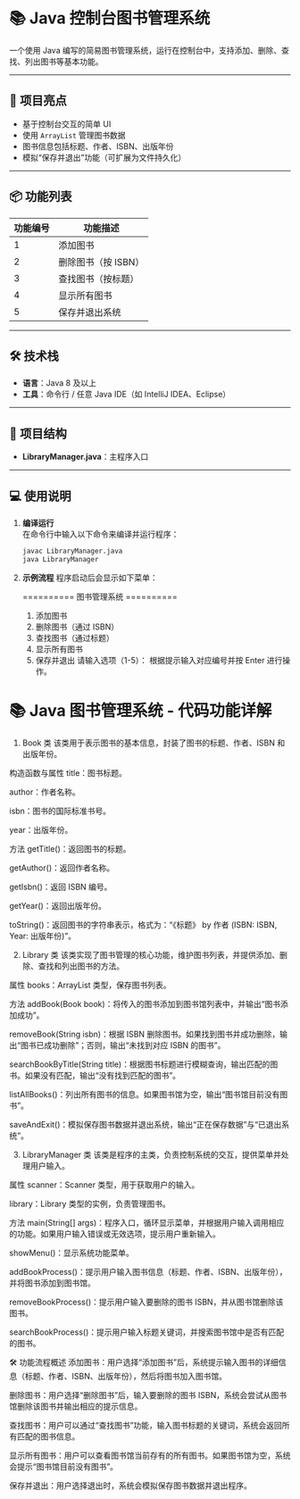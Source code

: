 # 📚 **Java 控制台图书管理系统**

一个使用 Java 编写的简易图书管理系统，运行在控制台中，支持添加、删除、查找、列出图书等基本功能。

---

## 🚀 **项目亮点**

- 基于控制台交互的简单 UI
- 使用 `ArrayList` 管理图书数据
- 图书信息包括标题、作者、ISBN、出版年份
- 模拟“保存并退出”功能（可扩展为文件持久化）

---

## 📦 **功能列表**

| 功能编号 | 功能描述             |
|----------|----------------------|
| 1        | 添加图书             |
| 2        | 删除图书（按 ISBN）  |
| 3        | 查找图书（按标题）   |
| 4        | 显示所有图书         |
| 5        | 保存并退出系统       |

---

## 🛠️ **技术栈**

- **语言**：Java 8 及以上
- **工具**：命令行 / 任意 Java IDE（如 IntelliJ IDEA、Eclipse）

---

## 📂 **项目结构**

- **LibraryManager.java**：主程序入口

---

## 💻 **使用说明**

1. **编译运行**  
   在命令行中输入以下命令来编译并运行程序：
   ```bash
   javac LibraryManager.java
   java LibraryManager
    ```
2. **示例流程**
   程序启动后会显示如下菜单：

    ========== 图书管理系统 ==========
    1. 添加图书
    2. 删除图书（通过 ISBN）
    3. 查找图书（通过标题）
    4. 显示所有图书
    5. 保存并退出
       请输入选项（1-5）：
       根据提示输入对应编号并按 Enter 进行操作。

# 📚 Java 图书管理系统 - 代码功能详解

1. Book 类
该类用于表示图书的基本信息，封装了图书的标题、作者、ISBN 和出版年份。

构造函数与属性
title：图书标题。

author：作者名称。

isbn：图书的国际标准书号。

year：出版年份。

方法
getTitle()：返回图书的标题。

getAuthor()：返回作者名称。

getIsbn()：返回 ISBN 编号。

getYear()：返回出版年份。

toString()：返回图书的字符串表示，格式为：“《标题》 by 作者 (ISBN: ISBN, Year: 出版年份)”。

2. Library 类
该类实现了图书管理的核心功能，维护图书列表，并提供添加、删除、查找和列出图书的方法。

属性
books：ArrayList<Book> 类型，保存图书列表。

方法
addBook(Book book)：将传入的图书添加到图书馆列表中，并输出“图书添加成功”。

removeBook(String isbn)：根据 ISBN 删除图书。如果找到图书并成功删除，输出“图书已成功删除”；否则，输出“未找到对应 ISBN 的图书”。

searchBookByTitle(String title)：根据图书标题进行模糊查询，输出匹配的图书。如果没有匹配，输出“没有找到匹配的图书”。

listAllBooks()：列出所有图书的信息。如果图书馆为空，输出“图书馆目前没有图书”。

saveAndExit()：模拟保存图书数据并退出系统，输出“正在保存数据”与“已退出系统”。

3. LibraryManager 类
该类是程序的主类，负责控制系统的交互，提供菜单并处理用户输入。

属性
scanner：Scanner 类型，用于获取用户的输入。

library：Library 类型的实例，负责管理图书。

方法
main(String[] args)：程序入口，循环显示菜单，并根据用户输入调用相应的功能。如果用户输入错误或无效选项，提示用户重新输入。

showMenu()：显示系统功能菜单。

addBookProcess()：提示用户输入图书信息（标题、作者、ISBN、出版年份），并将图书添加到图书馆。

removeBookProcess()：提示用户输入要删除的图书 ISBN，并从图书馆删除该图书。

searchBookProcess()：提示用户输入标题关键词，并搜索图书馆中是否有匹配的图书。

🛠️ 功能流程概述
添加图书：用户选择“添加图书”后，系统提示输入图书的详细信息（标题、作者、ISBN、出版年份），然后将图书加入图书馆。

删除图书：用户选择“删除图书”后，输入要删除的图书 ISBN，系统会尝试从图书馆删除该图书并输出相应的提示信息。

查找图书：用户可以通过“查找图书”功能，输入图书标题的关键词，系统会返回所有匹配的图书信息。

显示所有图书：用户可以查看图书馆当前存有的所有图书。如果图书馆为空，系统会提示“图书馆目前没有图书”。

保存并退出：用户选择退出时，系统会模拟保存图书数据并退出程序。